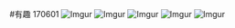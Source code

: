 #有趣
170601
![Imgur](http://i.imgur.com/BS3UWQl.jpg)
![Imgur](http://i.imgur.com/ag2RMff.jpg)
![Imgur](http://i.imgur.com/rxpu9N4.jpg)
![Imgur](http://i.imgur.com/TH1YNzF.jpg)
![Imgur](http://i.imgur.com/BS3UWQl.jpg)

